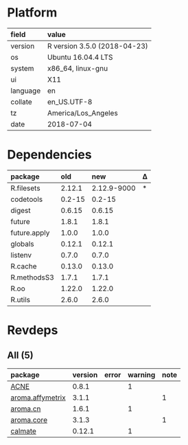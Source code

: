 # Platform

|field    |value                        |
|:--------|:----------------------------|
|version  |R version 3.5.0 (2018-04-23) |
|os       |Ubuntu 16.04.4 LTS           |
|system   |x86_64, linux-gnu            |
|ui       |X11                          |
|language |en                           |
|collate  |en_US.UTF-8                  |
|tz       |America/Los_Angeles          |
|date     |2018-07-04                   |

# Dependencies

|package      |old    |new         |Δ  |
|:------------|:------|:-----------|:--|
|R.filesets   |2.12.1 |2.12.9-9000 |*  |
|codetools    |0.2-15 |0.2-15      |   |
|digest       |0.6.15 |0.6.15      |   |
|future       |1.8.1  |1.8.1       |   |
|future.apply |1.0.0  |1.0.0       |   |
|globals      |0.12.1 |0.12.1      |   |
|listenv      |0.7.0  |0.7.0       |   |
|R.cache      |0.13.0 |0.13.0      |   |
|R.methodsS3  |1.7.1  |1.7.1       |   |
|R.oo         |1.22.0 |1.22.0      |   |
|R.utils      |2.6.0  |2.6.0       |   |

# Revdeps

## All (5)

|package                                         |version |error |warning |note |
|:-----------------------------------------------|:-------|:-----|:-------|:----|
|[ACNE](problems.md#acne)                        |0.8.1   |      |1       |     |
|[aroma.affymetrix](problems.md#aromaaffymetrix) |3.1.1   |      |        |1    |
|[aroma.cn](problems.md#aromacn)                 |1.6.1   |      |1       |     |
|[aroma.core](problems.md#aromacore)             |3.1.3   |      |        |1    |
|[calmate](problems.md#calmate)                  |0.12.1  |      |1       |     |

